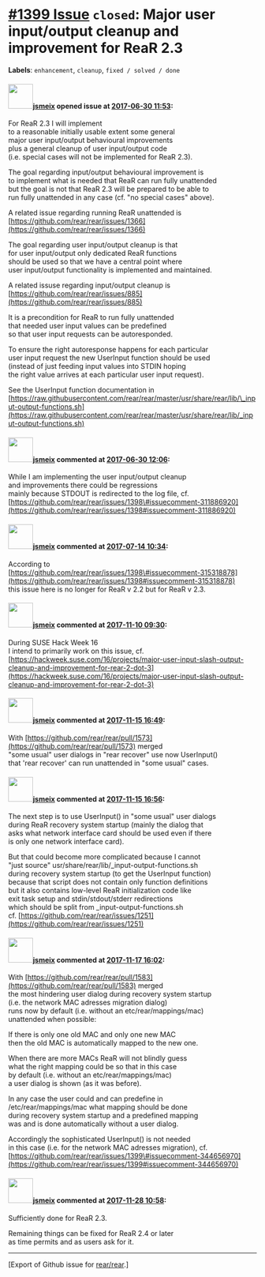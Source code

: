 [\#1399 Issue](https://github.com/rear/rear/issues/1399) `closed`: Major user input/output cleanup and improvement for ReaR 2.3
===============================================================================================================================

**Labels**: `enhancement`, `cleanup`, `fixed / solved / done`

#### <img src="https://avatars.githubusercontent.com/u/1788608?u=925fc54e2ce01551392622446ece427f51e2f0ce&v=4" width="50">[jsmeix](https://github.com/jsmeix) opened issue at [2017-06-30 11:53](https://github.com/rear/rear/issues/1399):

For ReaR 2.3 I will implement  
to a reasonable initially usable extent some general  
major user input/output behavioural improvements  
plus a general cleanup of user input/output code  
(i.e. special cases will not be implemented for ReaR 2.3).

The goal regarding input/output behavioural improvement is  
to implement what is needed that ReaR can run fully unattended  
but the goal is not that ReaR 2.3 will be prepared to be able to  
run fully unattended in any case (cf. "no special cases" above).

A related issue regarding running ReaR unattended is  
[https://github.com/rear/rear/issues/1366](https://github.com/rear/rear/issues/1366)

The goal regarding user input/output cleanup is that  
for user input/output only dedicated ReaR functions  
should be used so that we have a central point where  
user input/output functionality is implemented and maintained.

A related issuse regarding input/output cleanup is  
[https://github.com/rear/rear/issues/885](https://github.com/rear/rear/issues/885)

It is a precondition for ReaR to run fully unattended  
that needed user input values can be predefined  
so that user input requests can be autoresponded.

To ensure the right autoresponse happens for each particular  
user input request the new UserInput function should be used  
(instead of just feeding input values into STDIN hoping  
the right value arrives at each particular user input request).

See the UserInput function documentation in  
[https://raw.githubusercontent.com/rear/rear/master/usr/share/rear/lib/\_input-output-functions.sh](https://raw.githubusercontent.com/rear/rear/master/usr/share/rear/lib/_input-output-functions.sh)

#### <img src="https://avatars.githubusercontent.com/u/1788608?u=925fc54e2ce01551392622446ece427f51e2f0ce&v=4" width="50">[jsmeix](https://github.com/jsmeix) commented at [2017-06-30 12:06](https://github.com/rear/rear/issues/1399#issuecomment-312250286):

While I am implementing the user input/output cleanup  
and improvements there could be regressions  
mainly because STDOUT is redirected to the log file, cf.  
[https://github.com/rear/rear/issues/1398\#issuecomment-311886920](https://github.com/rear/rear/issues/1398#issuecomment-311886920)

#### <img src="https://avatars.githubusercontent.com/u/1788608?u=925fc54e2ce01551392622446ece427f51e2f0ce&v=4" width="50">[jsmeix](https://github.com/jsmeix) commented at [2017-07-14 10:34](https://github.com/rear/rear/issues/1399#issuecomment-315328453):

According to  
[https://github.com/rear/rear/issues/1398\#issuecomment-315318878](https://github.com/rear/rear/issues/1398#issuecomment-315318878)  
this issue here is no longer for ReaR v 2.2 but for ReaR v 2.3.

#### <img src="https://avatars.githubusercontent.com/u/1788608?u=925fc54e2ce01551392622446ece427f51e2f0ce&v=4" width="50">[jsmeix](https://github.com/jsmeix) commented at [2017-11-10 09:30](https://github.com/rear/rear/issues/1399#issuecomment-343423159):

During SUSE Hack Week 16  
I intend to primarily work on this issue, cf.  
[https://hackweek.suse.com/16/projects/major-user-input-slash-output-cleanup-and-improvement-for-rear-2-dot-3](https://hackweek.suse.com/16/projects/major-user-input-slash-output-cleanup-and-improvement-for-rear-2-dot-3)

#### <img src="https://avatars.githubusercontent.com/u/1788608?u=925fc54e2ce01551392622446ece427f51e2f0ce&v=4" width="50">[jsmeix](https://github.com/jsmeix) commented at [2017-11-15 16:49](https://github.com/rear/rear/issues/1399#issuecomment-344654729):

With
[https://github.com/rear/rear/pull/1573](https://github.com/rear/rear/pull/1573)
merged  
"some usual" user dialogs in "rear recover" use now UserInput()  
that 'rear recover' can run unattended in "some usual" cases.

#### <img src="https://avatars.githubusercontent.com/u/1788608?u=925fc54e2ce01551392622446ece427f51e2f0ce&v=4" width="50">[jsmeix](https://github.com/jsmeix) commented at [2017-11-15 16:56](https://github.com/rear/rear/issues/1399#issuecomment-344656970):

The next step is to use UserInput() in "some usual" user dialogs  
during ReaR recovery system startup (mainly the dialog that  
asks what network interface card should be used even if there  
is only one network interface card).

But that could become more complicated because I cannot  
"just source" usr/share/rear/lib/\_input-output-functions.sh  
during recovery system startup (to get the UserInput function)  
because that script does not contain only function definitions  
but it also contains low-level ReaR initialization code like  
exit task setup and stdin/stdout/stderr redirections  
which should be split from \_input-output-functions.sh  
cf.
[https://github.com/rear/rear/issues/1251](https://github.com/rear/rear/issues/1251)

#### <img src="https://avatars.githubusercontent.com/u/1788608?u=925fc54e2ce01551392622446ece427f51e2f0ce&v=4" width="50">[jsmeix](https://github.com/jsmeix) commented at [2017-11-17 16:02](https://github.com/rear/rear/issues/1399#issuecomment-345284509):

With
[https://github.com/rear/rear/pull/1583](https://github.com/rear/rear/pull/1583)
merged  
the most hindering user dialog during recovery system startup  
(i.e. the network MAC adresses migration dialog)  
runs now by default (i.e. without an etc/rear/mappings/mac)  
unattended when possible:

If there is only one old MAC and only one new MAC  
then the old MAC is automatically mapped to the new one.

When there are more MACs ReaR will not blindly guess  
what the right mapping could be so that in this case  
by default (i.e. without an etc/rear/mappings/mac)  
a user dialog is shown (as it was before).

In any case the user could and can predefine in  
/etc/rear/mappings/mac what mapping should be done  
during recovery system startup and a predefined mapping  
was and is done automatically without a user dialog.

Accordingly the sophisticated UserInput() is not needed  
in this case (i.e. for the network MAC adresses migration), cf.  
[https://github.com/rear/rear/issues/1399\#issuecomment-344656970](https://github.com/rear/rear/issues/1399#issuecomment-344656970)

#### <img src="https://avatars.githubusercontent.com/u/1788608?u=925fc54e2ce01551392622446ece427f51e2f0ce&v=4" width="50">[jsmeix](https://github.com/jsmeix) commented at [2017-11-28 10:58](https://github.com/rear/rear/issues/1399#issuecomment-347487730):

Sufficiently done for ReaR 2.3.

Remaining things can be fixed for ReaR 2.4 or later  
as time permits and as users ask for it.

------------------------------------------------------------------------

\[Export of Github issue for
[rear/rear](https://github.com/rear/rear).\]
